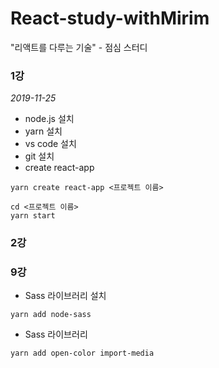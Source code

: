 # React-study-withMirim
"리액트를 다루는 기술" - 점심 스터디

### 1강
*2019-11-25*

* node.js 설치
* yarn 설치
* vs code 설치
* git 설치
* create react-app
```{.bash}
yarn create react-app <프로젝트 이름>
```

```{.bash}
cd <프로젝트 이름>
yarn start
```

### 2강

### 9강
* Sass 라이브러리 설치
```{.bash}
yarn add node-sass
```

* Sass 라이브러리 
```{.bash}
yarn add open-color import-media
```

